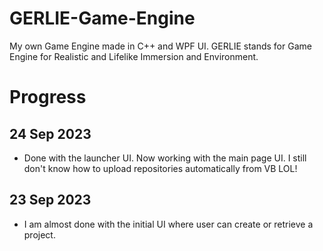 # GERLIE-Game-Engine
My own Game Engine made in C++ and WPF UI. GERLIE stands for Game Engine for Realistic and Lifelike Immersion and Environment.

# Progress

## 24 Sep 2023
- Done with the launcher UI. Now working with the main page UI. I still don't know how to upload repositories automatically from VB LOL!

## 23 Sep 2023
- I am almost done with the initial UI where user can create or retrieve a project.
